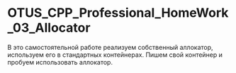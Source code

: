# OTUS_CPP_Professional_HomeWork_03_Allocator
В это самостоятельной работе реализуем собственный аллокатор, используем его в стандартных контейнерах. Пишем свой контейнер и пробуем использовать аллокатор.
